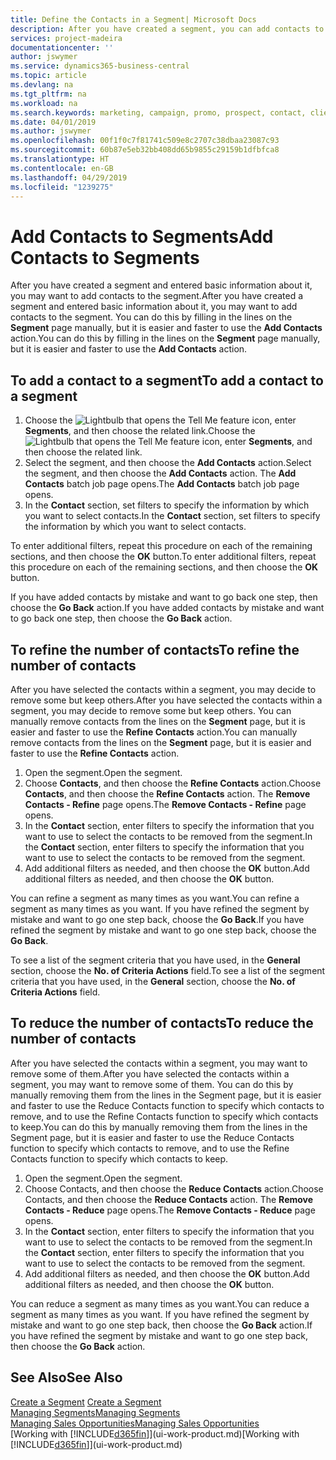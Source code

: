 ```yaml
---
title: Define the Contacts in a Segment| Microsoft Docs
description: After you have created a segment, you can add contacts to the segment, for example, as part of a marketing campaign targeting particular customers or clients.
services: project-madeira
documentationcenter: ''
author: jswymer
ms.service: dynamics365-business-central
ms.topic: article
ms.devlang: na
ms.tgt_pltfrm: na
ms.workload: na
ms.search.keywords: marketing, campaign, promo, prospect, contact, client, customer
ms.date: 04/01/2019
ms.author: jswymer
ms.openlocfilehash: 00f1f0c7f81741c509e8c2707c38dbaa23087c93
ms.sourcegitcommit: 60b87e5eb32bb408dd65b9855c29159b1dfbfca8
ms.translationtype: HT
ms.contentlocale: en-GB
ms.lasthandoff: 04/29/2019
ms.locfileid: "1239275"
---
```

# <a name="add-contacts-to-segments"></a><span data-ttu-id="78d22-103">Add Contacts to Segments</span><span class="sxs-lookup"><span data-stu-id="78d22-103">Add Contacts to Segments</span></span>
<span data-ttu-id="78d22-104">After you have created a segment and entered basic information about it, you may want to add contacts to the segment.</span><span class="sxs-lookup"><span data-stu-id="78d22-104">After you have created a segment and entered basic information about it, you may want to add contacts to the segment.</span></span> <span data-ttu-id="78d22-105">You can do this by filling in the lines on the **Segment** page manually, but it is easier and faster to use the **Add Contacts** action.</span><span class="sxs-lookup"><span data-stu-id="78d22-105">You can do this by filling in the lines on the **Segment** page manually, but it is easier and faster to use the **Add Contacts** action.</span></span>

## <a name="to-add-a-contact-to-a-segment"></a><span data-ttu-id="78d22-106">To add a contact to a segment</span><span class="sxs-lookup"><span data-stu-id="78d22-106">To add a contact to a segment</span></span>
1. <span data-ttu-id="78d22-107">Choose the ![Lightbulb that opens the Tell Me feature](media/ui-search/search_small.png "Tell me what you want to do") icon, enter **Segments**, and then choose the related link.</span><span class="sxs-lookup"><span data-stu-id="78d22-107">Choose the ![Lightbulb that opens the Tell Me feature](media/ui-search/search_small.png "Tell me what you want to do") icon, enter **Segments**, and then choose the related link.</span></span>  
2. <span data-ttu-id="78d22-108">Select the segment, and then choose the **Add Contacts** action.</span><span class="sxs-lookup"><span data-stu-id="78d22-108">Select the segment, and then choose the **Add Contacts** action.</span></span> <span data-ttu-id="78d22-109">The **Add Contacts** batch job page opens.</span><span class="sxs-lookup"><span data-stu-id="78d22-109">The **Add Contacts** batch job page opens.</span></span>
3. <span data-ttu-id="78d22-110">In the **Contact** section, set filters to specify the information by which you want to select contacts.</span><span class="sxs-lookup"><span data-stu-id="78d22-110">In the **Contact** section, set filters to specify the information by which you want to select contacts.</span></span>

<span data-ttu-id="78d22-111">To enter additional filters, repeat this procedure on each of the remaining sections, and then choose the **OK** button.</span><span class="sxs-lookup"><span data-stu-id="78d22-111">To enter additional filters, repeat this procedure on each of the remaining sections, and then choose the **OK** button.</span></span>

<span data-ttu-id="78d22-112">If you have added contacts by mistake and want to go back one step, then choose the **Go Back** action.</span><span class="sxs-lookup"><span data-stu-id="78d22-112">If you have added contacts by mistake and want to go back one step, then choose the **Go Back** action.</span></span>

## <a name="to-refine-the-number-of-contacts"></a><span data-ttu-id="78d22-113">To refine the number of contacts</span><span class="sxs-lookup"><span data-stu-id="78d22-113">To refine the number of contacts</span></span>
<span data-ttu-id="78d22-114">After you have selected the contacts within a segment, you may decide to remove some but keep others.</span><span class="sxs-lookup"><span data-stu-id="78d22-114">After you have selected the contacts within a segment, you may decide to remove some but keep others.</span></span> <span data-ttu-id="78d22-115">You can manually remove contacts from the lines on the **Segment** page, but it is easier and faster to use the **Refine Contacts** action.</span><span class="sxs-lookup"><span data-stu-id="78d22-115">You can manually remove contacts from the lines on the **Segment** page, but it is easier and faster to use the **Refine Contacts** action.</span></span>

1. <span data-ttu-id="78d22-116">Open the segment.</span><span class="sxs-lookup"><span data-stu-id="78d22-116">Open the segment.</span></span>
2. <span data-ttu-id="78d22-117">Choose **Contacts**, and then choose the **Refine Contacts** action.</span><span class="sxs-lookup"><span data-stu-id="78d22-117">Choose **Contacts**, and then choose the **Refine Contacts** action.</span></span> <span data-ttu-id="78d22-118">The **Remove Contacts - Refine** page opens.</span><span class="sxs-lookup"><span data-stu-id="78d22-118">The **Remove Contacts - Refine** page opens.</span></span>
3. <span data-ttu-id="78d22-119">In the **Contact** section, enter filters to specify the information that you want to use to select the contacts to be removed from the segment.</span><span class="sxs-lookup"><span data-stu-id="78d22-119">In the **Contact** section, enter filters to specify the information that you want to use to select the contacts to be removed from the segment.</span></span>
4. <span data-ttu-id="78d22-120">Add additional filters as needed, and then choose the **OK** button.</span><span class="sxs-lookup"><span data-stu-id="78d22-120">Add additional filters as needed, and then choose the **OK** button.</span></span>

<span data-ttu-id="78d22-121">You can refine a segment as many times as you want.</span><span class="sxs-lookup"><span data-stu-id="78d22-121">You can refine a segment as many times as you want.</span></span> <span data-ttu-id="78d22-122">If you have refined the segment by mistake and want to go one step back, choose the **Go Back**.</span><span class="sxs-lookup"><span data-stu-id="78d22-122">If you have refined the segment by mistake and want to go one step back, choose the **Go Back**.</span></span>

<span data-ttu-id="78d22-123">To see a list of the segment criteria that you have used, in the **General** section, choose the **No. of Criteria Actions** field.</span><span class="sxs-lookup"><span data-stu-id="78d22-123">To see a list of the segment criteria that you have used, in the **General** section, choose the **No. of Criteria Actions** field.</span></span>

## <a name="to-reduce-the-number-of-contacts"></a><span data-ttu-id="78d22-124">To reduce the number of contacts</span><span class="sxs-lookup"><span data-stu-id="78d22-124">To reduce the number of contacts</span></span>
<span data-ttu-id="78d22-125">After you have selected the contacts within a segment, you may want to remove some of them.</span><span class="sxs-lookup"><span data-stu-id="78d22-125">After you have selected the contacts within a segment, you may want to remove some of them.</span></span> <span data-ttu-id="78d22-126">You can do this by manually removing them from the lines in the Segment page, but it is easier and faster to use the Reduce Contacts function to specify which contacts to remove, and to use the Refine Contacts function to specify which contacts to keep.</span><span class="sxs-lookup"><span data-stu-id="78d22-126">You can do this by manually removing them from the lines in the Segment page, but it is easier and faster to use the Reduce Contacts function to specify which contacts to remove, and to use the Refine Contacts function to specify which contacts to keep.</span></span>

1. <span data-ttu-id="78d22-127">Open the segment.</span><span class="sxs-lookup"><span data-stu-id="78d22-127">Open the segment.</span></span>
2. <span data-ttu-id="78d22-128">Choose Contacts, and then choose the **Reduce Contacts** action.</span><span class="sxs-lookup"><span data-stu-id="78d22-128">Choose Contacts, and then choose the **Reduce Contacts** action.</span></span> <span data-ttu-id="78d22-129">The **Remove Contacts - Reduce** page opens.</span><span class="sxs-lookup"><span data-stu-id="78d22-129">The **Remove Contacts - Reduce** page opens.</span></span>
3. <span data-ttu-id="78d22-130">In the **Contact** section, enter filters to specify the information that you want to use to select the contacts to be removed from the segment.</span><span class="sxs-lookup"><span data-stu-id="78d22-130">In the **Contact** section, enter filters to specify the information that you want to use to select the contacts to be removed from the segment.</span></span>
4. <span data-ttu-id="78d22-131">Add additional filters as needed, and then choose the **OK** button.</span><span class="sxs-lookup"><span data-stu-id="78d22-131">Add additional filters as needed, and then choose the **OK** button.</span></span>

<span data-ttu-id="78d22-132">You can reduce a segment as many times as you want.</span><span class="sxs-lookup"><span data-stu-id="78d22-132">You can reduce a segment as many times as you want.</span></span> <span data-ttu-id="78d22-133">If you have refined the segment by mistake and want to go one step back, then choose the **Go Back** action.</span><span class="sxs-lookup"><span data-stu-id="78d22-133">If you have refined the segment by mistake and want to go one step back, then choose the **Go Back** action.</span></span>

## <a name="see-also"></a><span data-ttu-id="78d22-134">See Also</span><span class="sxs-lookup"><span data-stu-id="78d22-134">See Also</span></span>
<span data-ttu-id="78d22-135">[Create a Segment](marketing-how-create-segment.md) </span><span class="sxs-lookup"><span data-stu-id="78d22-135">[Create a Segment](marketing-how-create-segment.md) </span></span>  
[<span data-ttu-id="78d22-136">Managing Segments</span><span class="sxs-lookup"><span data-stu-id="78d22-136">Managing Segments</span></span>](marketing-segments.md)  
[<span data-ttu-id="78d22-137">Managing Sales Opportunities</span><span class="sxs-lookup"><span data-stu-id="78d22-137">Managing Sales Opportunities</span></span>](marketing-manage-sales-opportunities.md)  
<span data-ttu-id="78d22-138">[Working with [!INCLUDE[d365fin](includes/d365fin_md.md)]](ui-work-product.md)</span><span class="sxs-lookup"><span data-stu-id="78d22-138">[Working with [!INCLUDE[d365fin](includes/d365fin_md.md)]](ui-work-product.md)</span></span>  
